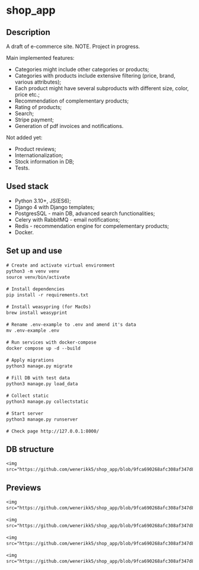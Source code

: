 # shop_app

## Description

A draft of e-commerce site.
NOTE. Project in progress.

Main implemented features:
- Categories might include other categories or products;
- Categories with products include extensive filtering (price, brand, various attributes);
- Each product might have several subproducts with different size, color, price etc.;
- Recommendation of complementary products;
- Rating of products;
- Search;
- Stripe payment;
- Generation of pdf invoices and notifications.

Not added yet:
- Product reviews;
- Internationalization;
- Stock information in DB;
- Tests.

## Used stack

- Python 3.10+, JS(ES6);
- Django 4 with Django templates;
- PostgresSQL - main DB, advanced search functionalities;
- Celery with RabbitMQ - email notifications;
- Redis - recommendation engine for compelementary products;
- Docker.

## Set up and use

```
# Create and activate virtual environment
python3 -m venv venv
source venv/bin/activate

# Install dependencies
pip install -r requirements.txt

# Install weasypring (for MacOs)
brew install weasyprint

# Rename .env-example to .env and amend it's data
mv .env-example .env

# Run services with docker-compose
docker compose up -d --build

# Apply migrations
python3 manage.py migrate

# Fill DB with test data
python3 manage.py load_data

# Collect static
python3 manage.py collectstatic

# Start server
python3 manage.py runserver

# Check page http://127.0.0.1:8000/

```

## DB structure

    <img src="https://github.com/wenerikk5/shop_app/blob/9fca690268afc308af347d8c75792c261ff17332/data/previews/db.png">


## Previews

    <img src="https://github.com/wenerikk5/shop_app/blob/9fca690268afc308af347d8c75792c261ff17332/data/previews/category_subcategory.png">

    <img src="https://github.com/wenerikk5/shop_app/blob/9fca690268afc308af347d8c75792c261ff17332/data/previews/category_products.png">

    <img src="https://github.com/wenerikk5/shop_app/blob/9fca690268afc308af347d8c75792c261ff17332/data/previews/product_detail.png">

    <img src="https://github.com/wenerikk5/shop_app/blob/9fca690268afc308af347d8c75792c261ff17332/data/previews/cart.png">

